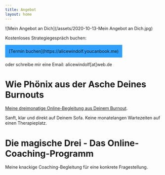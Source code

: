 ```yaml
---
title: Angebot
layout: home
---
```

![Mein Angebot an Dich](/assets/2020-10-13-Mein Angebot an Dich.jpg)

Kostenloses Strategiegespräch buchen: 

<span style='display:inline-block;padding:12px;background:#30A0ff'>
[Termin buchen](https://alicewindolf.youcanbook.me)
</span>

oder schreibe mir eine Email: alicewindolf[at]web.de 


# Wie Phönix aus der Asche Deines Burnouts
[Meine dreimonatige Online-Begleitung aus Deinem Burnout](/2020/08/28/Wie-Phoenix-aus-der-Asche.html). 

Sanft, klar und direkt auf Deinem Sofa. Keine monatelangen Wartezeiten auf einen Therapieplatz. 

# Die magische Drei - Das Online-Coaching-Programm
Meine knackige Coaching-Begleitung für eine konkrete Fragestellung. 




